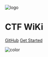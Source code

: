 ![logo](/logo.png)

# CTF WiKi

[GitHub](https://github.com/40huo/ctf-wiki/)
[Get Started](introduction)

<!-- 背景色 -->
![color](#f0f0f0)